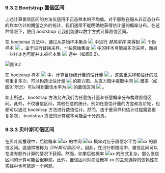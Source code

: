 ### 9.3.2 Bootstrap 置信区间


上述计算置信区间的方法仅适用于正态样本的平均值。对于那些在服从非正态分布的样本估计的期望之外的统计，我们通常不能明确地获得估计量的概率分布。在这种情况下，使用 *bootstrap* 让我们能够以数字方式计算置信区间。

在 bootstrap 方法中，通过从原始样本集合 <img src="http://latex.codecogs.com/gif.latex?\mathfrak{D}=\left\{x_i\right\}_{i=1}^{n}" style="border:none;"> 中进行 *替换采样* 来得到 <img src="http://latex.codecogs.com/gif.latex?n" style="border:none;"> 个伪样本 <img src="http://latex.codecogs.com/gif.latex?\mathfrak{{D}'}=\left\{{x}'_i\right\}_{i=1}^{n}" style="border:none;"> 。由于进行替换采样，一些原始集合 <img src="http://latex.codecogs.com/gif.latex?\mathfrak{D}=\left\{x_i\right\}_{i=1}^{n}" style="border:none;"> 中的样本可能被多次采样，而另一些样本也可能并未被样本集 <img src="http://latex.codecogs.com/gif.latex?\mathfrak{{D}'}=\left\{{x}'_i\right\}_{i=1}^{n}" style="border:none;"> 选中（如图9.2）。  

![图9.2](图9.2.png)  

在 bootstrap 样本 <img src="http://latex.codecogs.com/gif.latex?\mathfrak{{D}'}=\left\{{x}'_i\right\}_{i=1}^{n}" style="border:none;"> 中，计算目标统计量的估计量 <img src="http://latex.codecogs.com/gif.latex?\hat{{\theta}'}" style="border:none;"> 。这些重采样和估计的过程重复多次，可以构造出估计量 <img src="http://latex.codecogs.com/gif.latex?\hat{{\theta}'}" style="border:none;"> 的直方图。从直方图中提取中间 <img src="http://latex.codecogs.com/gif.latex?1-\alpha" style="border:none;"> 概率（如图9.1所示）可以得到置信水平为 <img src="http://latex.codecogs.com/gif.latex?1-\alpha" style="border:none;"> 的置信区间 <img src="http://latex.codecogs.com/gif.latex?[-b_{\frac{\alpha}{2}},+b_{\frac{\alpha}{2}}]" style="border:none;"> 。  

如上所述， bootstrap 方法允许我们为任意统计量和任意概率分布构建置信区间。此外，不仅置信区间，其他任意的统计，例如任意估计量的方差和高阶矩，也都可以通过 bootstrap 方法进行数值估计。然而，由于重采样和估计过程需要重复多次， bootstrap 方法的计算成本可能会十分昂贵。  


### 9.3.3 贝叶斯可信区间

在贝叶斯推理中，后验概率 <img src="http://latex.codecogs.com/gif.latex?在此插入Latex公式" style="border:none;">xx 的中间 <img src="http://latex.codecogs.com/gif.latex?在此插入Latex公式" style="border:none;">xx 概率对应于置信水平为 <img src="http://latex.codecogs.com/gif.latex?在此插入Latex公式" style="border:none;">xx 的置信区间。这通常被称为 *贝叶斯可信区间* 。因此，在贝叶斯推理中，置信区间可以在没有额外计算的情况下获得。然而，如果后验概率 <img src="http://latex.codecogs.com/gif.latex?在此插入Latex公式" style="border:none;">xx 的形式复杂，那么置信区间的计算可能会很麻烦。此外，置信区间对先验概率 xx 的主观选择的依赖性在实践中也可能是一个问题。







